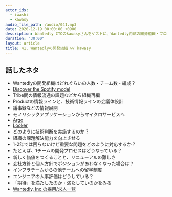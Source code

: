 ```yaml
---
actor_ids:
  - iwashi
  - kawasy 
audio_file_path: /audio/041.mp3
date: 2020-12-19 00:00:00 +0900
description: Wantedly CTOのkawasyさんをゲストに、Wantedly内部の開発組織・プロセス設計・情報流通・評価などについて語っていただいたエピソードです。
duration: "30:00"
layout: article
title: 41. Wantedlyの開発組織 w/ kawasy
---
```


## 話したネタ

- Wantedlyの開発組織はどれぐらいの人数・チーム数・編成？
- [Discover the Spotify model](https://www.atlassian.com/agile/agile-at-scale/spotify)
- Tribe間の情報流通の課題などから組織再編
- Productの情報ラインと、技術情報ラインの会議体設計
- 議事録などの情報展開
- モノリシックアプリケーションからマイクロサービスへ
- [Argo](https://blog.argoproj.io/tagged/cncf)
- [Looker](https://looker.com/)
- どのように技術判断を実施するのか？
- 組織の課題解決能力を向上させる
- 1-2年では困らないけど重要な問題をどのように対応するか？
- たとえば、1チームの開発プロセスはどうなっている？
- 新しく価値をつくることと、リニューアルの難しさ
- 会社方針と個人方針でポジションがあわなくなった場合は？
- インフラチームからの他チームへの留学制度
- エンジニアの人事評価はどうしている？
- 「期待」を満たしたのか・満たしていのかをみる
- [Wantedly, Inc.の採用/求人一覧](https://www.wantedly.com/companies/wantedly/projects)
